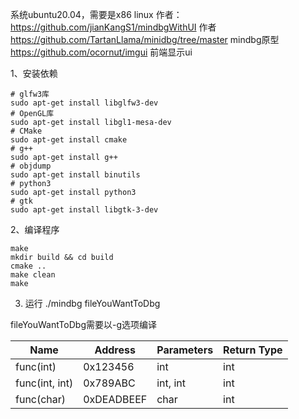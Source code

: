 系统ubuntu20.04，需要是x86 linux
作者：
    https://github.com/jianKangS1/mindbgWithUI 作者
    https://github.com/TartanLlama/minidbg/tree/master  mindbg原型
    https://github.com/ocornut/imgui  前端显示ui

1、安装依赖
```
# glfw3库
sudo apt-get install libglfw3-dev
# OpenGL库
sudo apt-get install libgl1-mesa-dev
# CMake
sudo apt-get install cmake
# g++
sudo apt-get install g++
# objdump
sudo apt-get install binutils
# python3
sudo apt-get install python3
# gtk
sudo apt-get install libgtk-3-dev
```

2、编译程序
```
make
mkdir build && cd build 
cmake ..
make clean
make
```

3. 运行
./mindbg fileYouWantToDbg

fileYouWantToDbg需要以-g选项编译


|    Name    |   Address   |   Parameters    |   Return Type      |
|------------|-------------|-----------------|--------------------|
|   func(int)|  0x123456   |    int          |       int          |
|func(int, int)|  0x789ABC  |    int, int     |       int          |
|  func(char) |  0xDEADBEEF |    char         |       int          |
